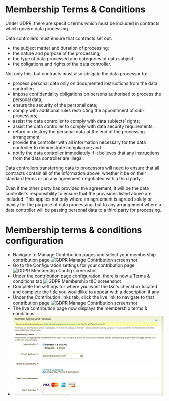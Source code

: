 # Membership Terms & Conditions

Under GDPR, there are specific terms which must be included in contracts which govern data processing. 

Data controllers must ensure that contracts set out:

- the subject matter and duration of processing;
- the nature and purpose of the processing;
- the type of data processed and categories of data subject;
- the obligations and rights of the data controller.

Not only this, but contracts must also obligate the data processor to:

- process personal data only on documented instructions from the data controller;
- impose confidentiality obligations on persons authorised to process the personal data;
- ensure the security of the personal data;
- comply with additional rules restricting the appointment of sub-processors;
- assist the data controller to comply with data subjects’ rights;
- assist the data controller to comply with data security requirements;
- return or destroy the personal data at the end of the processing arrangement;
- provide the controller with all information necessary for the data controller to demonstrate compliance; and
- notify the data controller immediately if it believes that any instructions from the data controller are illegal.

Data controllers transferring data to processors will need to ensure that all contracts contain all of the information above, whether it be on their standard terms or on any agreement negotiated with a third party.

Even if the other party has provided the agreement, it will be the data controller’s responsibility to ensure that the provisions listed above are included. This applies not only where an agreement is agreed solely or mainly for the purpose of data processing, but to any arrangement where a data controller will be passing personal data to a third party for processing.

# Membership terms & conditions configuration

- Navigate to Manage Contribution pages and select your membership contribution page
![GDPR Manage Contribution screenshot](/images/managecontribution.png)
- Go to the Configuration settings for your contribution page
![GDPR Membership Config screenshot](/images/membershipconfig.png)
- Under the contribution page configuration, there is now a Terms & conditions tab
![GDPR Membership t&C screenshot](/images/membershipt&c.png)
- Complete the settings for where you want the t&c's checkbox located and complete the title you wouldlike to appear with a description if any 
- Under the Contribution links tab, click the live link to navigate to that contribution page
![GDPR Manage Contribution screenshot](/images/managecontribution.png)
- The live contribution page now displays the membership terms & conditions
- ![GDPR Membership Page screenshot](images/membershipt&cpage.png)
